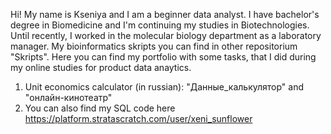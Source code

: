 Hi!
My name is Kseniya and I am a beginner data analyst. I have bachelor's degree in Biomedicine and I'm continuing my studies in Biotechnologies. Until recently, I worked in the molecular biology department as a laboratory manager. My bioinformatics skripts you can find in other repositorium "Skripts". 
Here you can find my portfolio with some tasks, that I did during my online studies for product data anaytics.
1. Unit economics calculator (in russian): "Данные_калькулятор" and "онлайн-кинотеатр"
2. You can also find my SQL code here https://platform.stratascratch.com/user/xeni_sunflower

